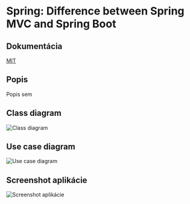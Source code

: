 # Spring: Difference between Spring MVC and Spring Boot

## Dokumentácia
[MIT](https://choosealicense.com/licenses/mit/)

## Popis 

Popis sem


## Class diagram

![Class diagram](attachments/experiment%201.png?raw=true "Class diagram")

## Use case diagram

![Use case diagram](attachments/experiment%201.png?raw=true "Use case diagram")

## Screenshot aplikácie

![Screenshot aplikácie](attachments/experiment%201.png?raw=true "Screenshot aplikácie")
